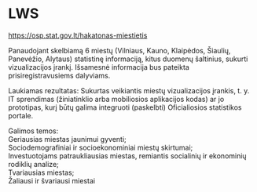 # LWS
https://osp.stat.gov.lt/hakatonas-miestietis

Panaudojant skelbiamą 6 miestų (Vilniaus, Kauno, Klaipėdos, Šiaulių, Panevėžio, Alytaus) statistinę informaciją, kitus duomenų šaltinius, sukurti vizualizacijos įrankį. Išsamesnė informacija bus pateikta prisiregistravusiems dalyviams.

Laukiamas rezultatas:
Sukurtas veikiantis miestų vizualizacijos įrankis, t. y. IT sprendimas (žiniatinklio arba mobiliosios aplikacijos kodas) ar jo prototipas, kurį būtų galima  integruoti (paskelbti) Oficialiosios statistikos portale.

Galimos temos: <br>
Geriausias miestas jaunimui gyventi; <br>
Sociodemografiniai ir socioekonominiai miestų skirtumai;<br>
Investuotojams patraukliausias miestas, remiantis socialinių ir ekonominių rodiklių analize;<br>
Tvariausias miestas;<br>
Žaliausi ir  švariausi miestai<br>

